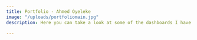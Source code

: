 ```yaml
---
title: Portfolio - Ahmed Oyeleke
image: "/uploads/portfoliomain.jpg"
description: Here you can take a look at some of the dashboards I have created

---
```

